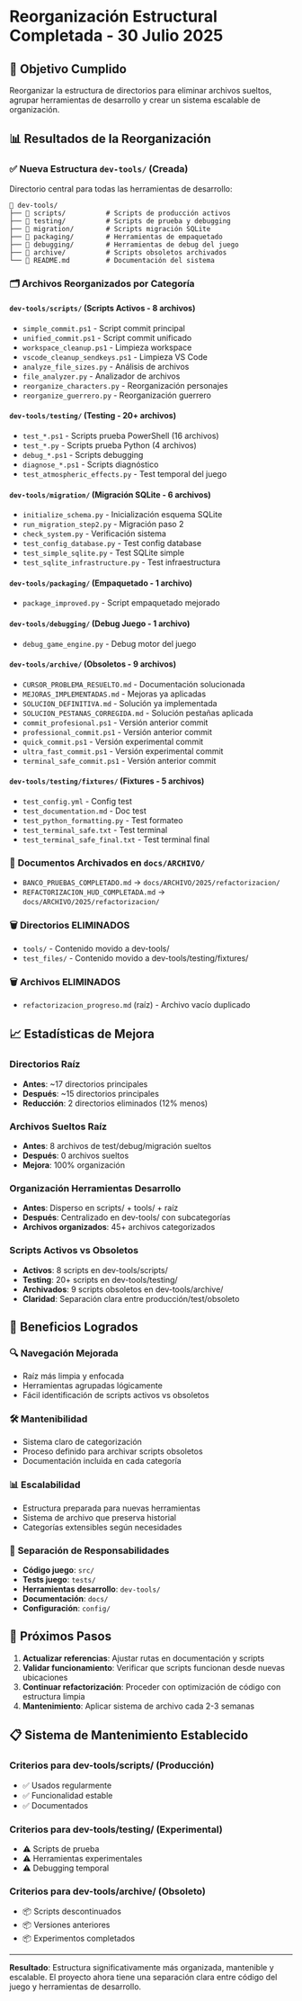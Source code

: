 # Reorganización Estructural Completada - 30 Julio 2025

## 🎯 Objetivo Cumplido
Reorganizar la estructura de directorios para eliminar archivos sueltos, agrupar herramientas de desarrollo y crear un sistema escalable de organización.

## 📊 Resultados de la Reorganización

### ✅ **Nueva Estructura `dev-tools/`** (Creada)
Directorio central para todas las herramientas de desarrollo:

```
📁 dev-tools/
├── 📁 scripts/          # Scripts de producción activos
├── 📁 testing/          # Scripts de prueba y debugging
├── 📁 migration/        # Scripts migración SQLite
├── 📁 packaging/        # Herramientas de empaquetado
├── 📁 debugging/        # Herramientas de debug del juego
├── 📁 archive/          # Scripts obsoletos archivados
└── 📄 README.md         # Documentación del sistema
```

### 🗂️ **Archivos Reorganizados por Categoría**

#### `dev-tools/scripts/` (Scripts Activos - 8 archivos)
- `simple_commit.ps1` - Script commit principal
- `unified_commit.ps1` - Script commit unificado
- `workspace_cleanup.ps1` - Limpieza workspace
- `vscode_cleanup_sendkeys.ps1` - Limpieza VS Code
- `analyze_file_sizes.py` - Análisis de archivos
- `file_analyzer.py` - Analizador de archivos
- `reorganize_characters.py` - Reorganización personajes
- `reorganize_guerrero.py` - Reorganización guerrero

#### `dev-tools/testing/` (Testing - 20+ archivos)
- `test_*.ps1` - Scripts prueba PowerShell (16 archivos)
- `test_*.py` - Scripts prueba Python (4 archivos)
- `debug_*.ps1` - Scripts debugging
- `diagnose_*.ps1` - Scripts diagnóstico
- `test_atmospheric_effects.py` - Test temporal del juego

#### `dev-tools/migration/` (Migración SQLite - 6 archivos)
- `initialize_schema.py` - Inicialización esquema SQLite
- `run_migration_step2.py` - Migración paso 2
- `check_system.py` - Verificación sistema
- `test_config_database.py` - Test config database
- `test_simple_sqlite.py` - Test SQLite simple
- `test_sqlite_infrastructure.py` - Test infraestructura

#### `dev-tools/packaging/` (Empaquetado - 1 archivo)
- `package_improved.py` - Script empaquetado mejorado

#### `dev-tools/debugging/` (Debug Juego - 1 archivo)
- `debug_game_engine.py` - Debug motor del juego

#### `dev-tools/archive/` (Obsoletos - 9 archivos)
- `CURSOR_PROBLEMA_RESUELTO.md` - Documentación solucionada
- `MEJORAS_IMPLEMENTADAS.md` - Mejoras ya aplicadas
- `SOLUCION_DEFINITIVA.md` - Solución ya implementada
- `SOLUCION_PESTANAS_CORREGIDA.md` - Solución pestañas aplicada
- `commit_profesional.ps1` - Versión anterior commit
- `professional_commit.ps1` - Versión anterior commit
- `quick_commit.ps1` - Versión experimental commit
- `ultra_fast_commit.ps1` - Versión experimental commit
- `terminal_safe_commit.ps1` - Versión anterior commit

#### `dev-tools/testing/fixtures/` (Fixtures - 5 archivos)
- `test_config.yml` - Config test
- `test_documentation.md` - Doc test
- `test_python_formatting.py` - Test formateo
- `test_terminal_safe.txt` - Test terminal
- `test_terminal_safe_final.txt` - Test terminal final

### 📁 **Documentos Archivados en `docs/ARCHIVO/`**
- `BANCO_PRUEBAS_COMPLETADO.md` → `docs/ARCHIVO/2025/refactorizacion/`
- `REFACTORIZACION_HUD_COMPLETADA.md` → `docs/ARCHIVO/2025/refactorizacion/`

### 🗑️ **Directorios ELIMINADOS**
- `tools/` - Contenido movido a dev-tools/
- `test_files/` - Contenido movido a dev-tools/testing/fixtures/

### 🗑️ **Archivos ELIMINADOS**
- `refactorizacion_progreso.md` (raíz) - Archivo vacío duplicado

## 📈 **Estadísticas de Mejora**

### Directorios Raíz
- **Antes**: ~17 directorios principales
- **Después**: ~15 directorios principales
- **Reducción**: 2 directorios eliminados (12% menos)

### Archivos Sueltos Raíz
- **Antes**: 8 archivos de test/debug/migración sueltos
- **Después**: 0 archivos sueltos
- **Mejora**: 100% organización

### Organización Herramientas Desarrollo
- **Antes**: Disperso en scripts/ + tools/ + raíz
- **Después**: Centralizado en dev-tools/ con subcategorías
- **Archivos organizados**: 45+ archivos categorizados

### Scripts Activos vs Obsoletos
- **Activos**: 8 scripts en dev-tools/scripts/
- **Testing**: 20+ scripts en dev-tools/testing/
- **Archivados**: 9 scripts obsoletos en dev-tools/archive/
- **Claridad**: Separación clara entre producción/test/obsoleto

## 🎯 **Beneficios Logrados**

### 🔍 **Navegación Mejorada**
- Raíz más limpia y enfocada
- Herramientas agrupadas lógicamente
- Fácil identificación de scripts activos vs obsoletos

### 🛠️ **Mantenibilidad**
- Sistema claro de categorización
- Proceso definido para archivar scripts obsoletos
- Documentación incluida en cada categoría

### 📊 **Escalabilidad**
- Estructura preparada para nuevas herramientas
- Sistema de archivo que preserva historial
- Categorías extensibles según necesidades

### 🎯 **Separación de Responsabilidades**
- **Código juego**: `src/`
- **Tests juego**: `tests/`
- **Herramientas desarrollo**: `dev-tools/`
- **Documentación**: `docs/`
- **Configuración**: `config/`

## 🚀 **Próximos Pasos**

1. **Actualizar referencias**: Ajustar rutas en documentación y scripts
2. **Validar funcionamiento**: Verificar que scripts funcionan desde nuevas ubicaciones
3. **Continuar refactorización**: Proceder con optimización de código con estructura limpia
4. **Mantenimiento**: Aplicar sistema de archivo cada 2-3 semanas

## 📋 **Sistema de Mantenimiento Establecido**

### Criterios para dev-tools/scripts/ (Producción)
- ✅ Usados regularmente
- ✅ Funcionalidad estable
- ✅ Documentados

### Criterios para dev-tools/testing/ (Experimental)
- ⚠️ Scripts de prueba
- ⚠️ Herramientas experimentales
- ⚠️ Debugging temporal

### Criterios para dev-tools/archive/ (Obsoleto)
- 📦 Scripts descontinuados
- 📦 Versiones anteriores
- 📦 Experimentos completados

---

**Resultado**: Estructura significativamente más organizada, mantenible y escalable. El proyecto ahora tiene una separación clara entre código del juego y herramientas de desarrollo.
